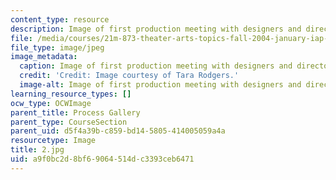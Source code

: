```yaml
---
content_type: resource
description: Image of first production meeting with designers and director.
file: /media/courses/21m-873-theater-arts-topics-fall-2004-january-iap-2005/a9f0bc2d8bf69064514dc3393ceb6471_2.jpg
file_type: image/jpeg
image_metadata:
  caption: Image of first production meeting with designers and director.
  credit: 'Credit: Image courtesy of Tara Rodgers.'
  image-alt: Image of first production meeting with designers and director.
learning_resource_types: []
ocw_type: OCWImage
parent_title: Process Gallery
parent_type: CourseSection
parent_uid: d5f4a39b-c859-bd14-5805-414005059a4a
resourcetype: Image
title: 2.jpg
uid: a9f0bc2d-8bf6-9064-514d-c3393ceb6471
---
```

